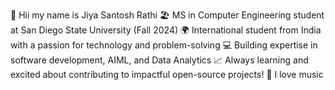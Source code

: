 👋 Hii my name is Jiya Santosh Rathi 
🏖️ MS in Computer Engineering student at San Diego State University (Fall 2024) 
🌍 International student from India with a passion for technology and problem-solving 
💻 Building expertise in software development, AIML, and Data Analytics
📈 Always learning and excited about contributing to impactful open-source projects!
💽 I love music 
